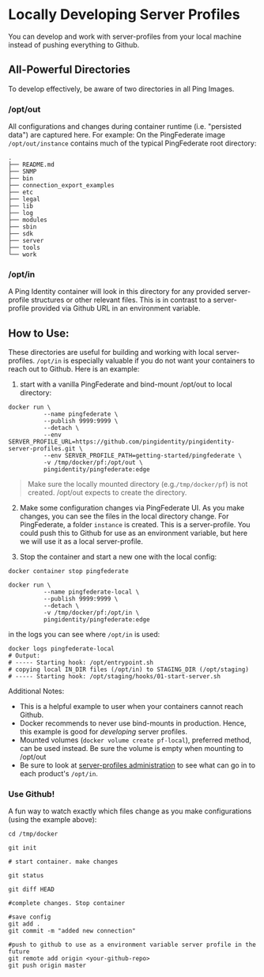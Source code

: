 # Locally Developing Server Profiles
You can develop and work with server-profiles from your local machine instead of pushing everything to Github.

## All-Powerful Directories
To develop effectively, be aware of two directories in all Ping Images. 

### /opt/out

All configurations and changes during container runtime (i.e. "persisted data") are captured here. For example: On the PingFederate image `/opt/out/instance` contains much of the typical PingFederate root directory: 
```
.
├── README.md
├── SNMP
├── bin
├── connection_export_examples
├── etc
├── legal
├── lib
├── log
├── modules
├── sbin
├── sdk
├── server
├── tools
└── work
```

### /opt/in
A Ping Identity container will look in this directory for any provided server-profile structures or other relevant files. This is in contrast to a server-profile provided via Github URL in an environment variable. 

## How to Use: 
These directories are useful for building and working with local server-profiles. `/opt/in` is especially valuable if you do not want your containers to reach out to Github. Here is an example: 
1. start with a vanilla PingFederate and bind-mount /opt/out to local directory: 
```shell
docker run \
          --name pingfederate \
          --publish 9999:9999 \
          --detach \
          --env SERVER_PROFILE_URL=https://github.com/pingidentity/pingidentity-server-profiles.git \
          --env SERVER_PROFILE_PATH=getting-started/pingfederate \
          -v /tmp/docker/pf:/opt/out \
          pingidentity/pingfederate:edge
```
> Make sure the locally mounted directory (e.g.`/tmp/docker/pf`) is not created. /opt/out expects to create the directory. 

2. Make some configuration changes via PingFederate UI. As you make changes, you can see the files in the local directory change. For PingFederate, a folder `instance` is created. This is a server-profile. You could push this to Github for use as an environment variable, but here we will use it as a local server-profile. 


3. Stop the container and start a new one with the local config:
```
docker container stop pingfederate

docker run \
          --name pingfederate-local \
          --publish 9999:9999 \
          --detach \
          -v /tmp/docker/pf:/opt/in \
          pingidentity/pingfederate:edge
```

in the logs you can see where `/opt/in` is used: 
```
docker logs pingfederate-local
# Output:
# ----- Starting hook: /opt/entrypoint.sh
# copying local IN_DIR files (/opt/in) to STAGING_DIR (/opt/staging)
# ----- Starting hook: /opt/staging/hooks/01-start-server.sh
```

Additional Notes: 
* This is a helpful example to user when your containers cannot reach Github. 
* Docker recommends to never use bind-mounts in production. Hence, this example is good for *developing* server profiles. 
* Mounted volumes (`docker volume create pf-local`), preferred method, can be used instead. Be sure the volume is empty when mounting to /opt/out
* Be sure to look at [server-profiles administration](./ADMINISTRATION.md) to see what can go in to each product's `/opt/in`. 

### Use Github!
A fun way to watch exactly which files change as you make configurations (using the example above): 

```
cd /tmp/docker

git init

# start container. make changes

git status

git diff HEAD

#complete changes. Stop container

#save config
git add .
git commit -m "added new connection"

#push to github to use as a environment variable server profile in the future
git remote add origin <your-github-repo>
git push origin master
```
